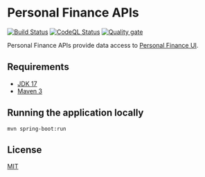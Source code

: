 # Personal Finance APIs
[![Build Status](https://github.com/matthewreinert/personal-finance-apis/actions/workflows/build.yml/badge.svg)](https://github.com/matthewreinert/personal-finance-apis/actions/workflows/build.yml)
[![CodeQL Status](https://github.com/matthewreinert/personal-finance-apis/actions/workflows/codeql.yml/badge.svg)](https://github.com/matthewreinert/personal-finance-apis/actions/workflows/codeql.yml)
[![Quality gate](https://sonarcloud.io/api/project_badges/quality_gate?project=matthewreinert_personal-finance-apis)](https://sonarcloud.io/summary/new_code?id=matthewreinert_personal-finance-apis)

Personal Finance APIs provide data access to [Personal Finance UI](https://github.com/matthewreinert/personal-finance-ui).

## Requirements

- [JDK 17](https://adoptium.net/temurin/releases/)
- [Maven 3](https://maven.apache.org)

## Running the application locally

```shell
mvn spring-boot:run
```

## License

[MIT](https://choosealicense.com/licenses/mit/)
